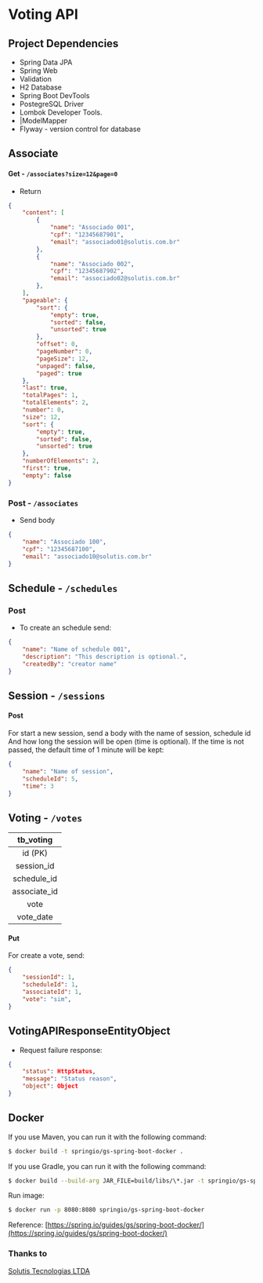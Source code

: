 # Voting API 

## Project Dependencies
- Spring Data JPA
- Spring Web
- Validation
- H2 Database
- Spring Boot DevTools
- PostegreSQL Driver
- Lombok Developer Tools.
- |ModelMapper
- Flyway - version control for database

## Associate

#### Get - `/associates?size=12&page=0`

- Return 
``` json
{
    "content": [
        {
            "name": "Associado 001",
            "cpf": "12345687901",
            "email": "associado01@solutis.com.br"
        },
        {
            "name": "Associado 002",
            "cpf": "12345687902",
            "email": "associado02@solutis.com.br"
        },
    ],
    "pageable": {
        "sort": {
            "empty": true,
            "sorted": false,
            "unsorted": true
        },
        "offset": 0,
        "pageNumber": 0,
        "pageSize": 12,
        "unpaged": false,
        "paged": true
    },
    "last": true,
    "totalPages": 1,
    "totalElements": 2,
    "number": 0,
    "size": 12,
    "sort": {
        "empty": true,
        "sorted": false,
        "unsorted": true
    },
    "numberOfElements": 2,
    "first": true,
    "empty": false
}
```

### Post - `/associates`

- Send body
``` json
{
    "name": "Associado 100",
    "cpf": "12345687100",
    "email": "associado10@solutis.com.br"
}
```

## Schedule - `/schedules`

### Post

- To create an schedule send:
``` json
{
    "name": "Name of schedule 001",
    "description": "This description is optional.",
    "createdBy": "creator name"
}
```


## Session - `/sessions`

#### Post
For start a new session, send a body with the name of session, schedule id And how long the session will be open (time is optional). If the time is not passed, the default time of 1 minute will be kept:
``` json
{
    "name": "Name of session",
    "scheduleId": 5,
    "time": 3
}
```

## Voting - `/votes`

| tb_voting |
|:--------:|
| id (PK) |
| session_id |
| schedule_id |
| associate_id |
| vote |
| vote_date |

#### Put
For create a vote, send:
``` json
{
    "sessionId": 1,
    "scheduleId": 1,
    "associateId": 1,
    "vote": "sim",
}
```

## VotingAPIResponseEntityObject

- Request failure response:
``` json
{
    "status": HttpStatus,
    "message": "Status reason",
    "object": Object
}
```

## Docker

If you use Maven, you can run it with the following command:
``` bash
$ docker build -t springio/gs-spring-boot-docker .
```

If you use Gradle, you can run it with the following command:
``` bash
$ docker build --build-arg JAR_FILE=build/libs/\*.jar -t springio/gs-spring-boot-docker .
```

Run image:
``` bash
$ docker run -p 8080:8080 springio/gs-spring-boot-docker
```

Reference: [https://spring.io/guides/gs/spring-boot-docker/](https://spring.io/guides/gs/spring-boot-docker/)

### Thanks to
[Solutis Tecnologias LTDA](https://solutis.com.br/)